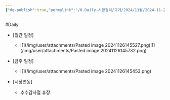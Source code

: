 ```yaml
---
{"dg-publish":true,"permalink":"/0.Daily-시황정리/과거/2024/11월/2024-11-29/","created":"2024-11-28T13:45:10.935+09:00","updated":"2025-06-03T20:08:43.636+09:00"}
---
```


#Daily 


- [월간 일정]
	- ![](/img/user/attachments/Pasted image 20241126145527.png)![](/img/user/attachments/Pasted image 20241126145732.png)

- [금주 일정]
	- ![](/img/user/attachments/Pasted image 20241126145453.png)


- [시장변동]
	- 추수감사절 휴장
